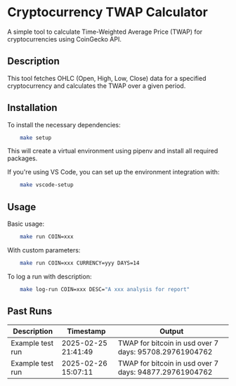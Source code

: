# Cryptocurrency TWAP Calculator

A simple tool to calculate Time-Weighted Average Price (TWAP) for cryptocurrencies using CoinGecko API.

## Description

This tool fetches OHLC (Open, High, Low, Close) data for a specified cryptocurrency and calculates the TWAP over a given period.

## Installation 

To install the necessary dependencies:

```bash
    make setup
```
This will create a virtual environment using pipenv and install all required packages.

If you're using VS Code, you can set up the environment integration with:

```bash
    make vscode-setup
```

## Usage

Basic usage:

```bash
    make run COIN=xxx
```

With custom parameters:
```bash
    make run COIN=xxx CURRENCY=yyy DAYS=14
```

To log a run with description:
```bash
    make log-run COIN=xxx DESC="A xxx analysis for report"
```

## Past Runs

| Description | Timestamp | Output |
|-------------|-----------|--------|
| Example test run | 2025-02-25 21:41:49 | TWAP for bitcoin in usd over 7 days: 95708.29761904762 |
| Example test run | 2025-02-26 15:07:11 | TWAP for bitcoin in usd over 7 days: 94877.29761904762 |

